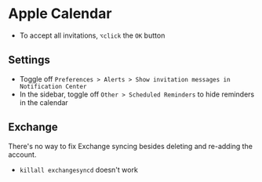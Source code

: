 # Apple Calendar

- To accept all invitations, `⌥click` the `OK` button

## Settings

- Toggle off `Preferences > Alerts > Show invitation messages in Notification Center`
- In the sidebar, toggle off `Other > Scheduled Reminders` to hide reminders in the calendar

## Exchange

There's no way to fix Exchange syncing besides deleting and re-adding the account.

- `killall exchangesyncd` doesn't work
